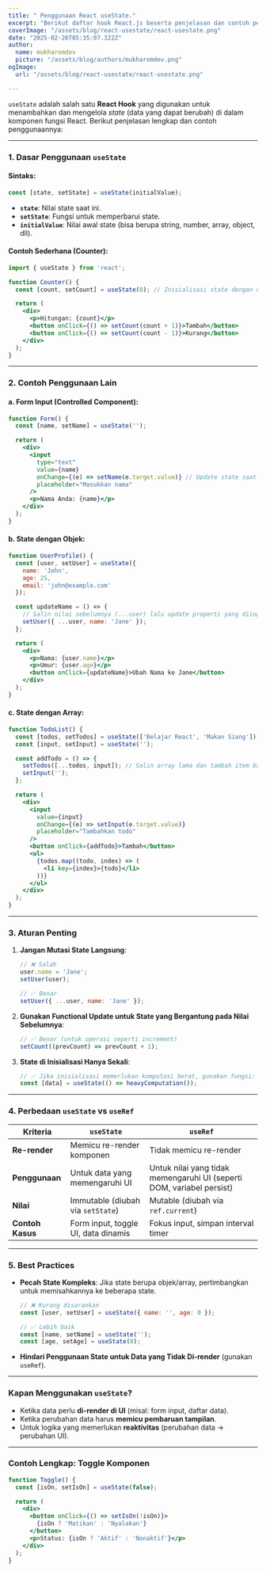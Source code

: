 ```yaml
---
title: " Penggunaan React useState."
excerpt: "Berikut daftar hook React.js beserta penjelasan dan contoh penggunaannya:"
coverImage: "/assets/blog/react-usestate/react-usestate.png"
date: "2025-02-26T05:35:07.322Z"
author:
  name: mukharomdev
  picture: "/assets/blog/authors/mukharomdev.png"
ogImage:
  url: "/assets/blog/react-usestate/react-usestate.png"

---
```


`useState` adalah salah satu **React Hook** yang digunakan untuk menambahkan dan mengelola *state* (data yang dapat berubah) di dalam komponen fungsi React. Berikut penjelasan lengkap dan contoh penggunaannya:

---

### **1. Dasar Penggunaan `useState`**
#### Sintaks:
```javascript
const [state, setState] = useState(initialValue);
```
- **`state`**: Nilai state saat ini.
- **`setState`**: Fungsi untuk memperbarui state.
- **`initialValue`**: Nilai awal state (bisa berupa string, number, array, object, dll).

#### Contoh Sederhana (Counter):
```jsx
import { useState } from 'react';

function Counter() {
  const [count, setCount] = useState(0); // Inisialisasi state dengan nilai 0

  return (
    <div>
      <p>Hitungan: {count}</p>
      <button onClick={() => setCount(count + 1)}>Tambah</button>
      <button onClick={() => setCount(count - 1)}>Kurang</button>
    </div>
  );
}
```

---

### **2. Contoh Penggunaan Lain**
#### a. Form Input (Controlled Component):
```jsx
function Form() {
  const [name, setName] = useState('');

  return (
    <div>
      <input
        type="text"
        value={name}
        onChange={(e) => setName(e.target.value)} // Update state saat input berubah
        placeholder="Masukkan nama"
      />
      <p>Nama Anda: {name}</p>
    </div>
  );
}
```

#### b. State dengan Objek:
```jsx
function UserProfile() {
  const [user, setUser] = useState({
    name: 'John',
    age: 25,
    email: 'john@example.com'
  });

  const updateName = () => {
    // Salin nilai sebelumnya (...user) lalu update properti yang diinginkan
    setUser({ ...user, name: 'Jane' });
  };

  return (
    <div>
      <p>Nama: {user.name}</p>
      <p>Umur: {user.age}</p>
      <button onClick={updateName}>Ubah Nama ke Jane</button>
    </div>
  );
}
```

#### c. State dengan Array:
```jsx
function TodoList() {
  const [todos, setTodos] = useState(['Belajar React', 'Makan Siang']);
  const [input, setInput] = useState('');

  const addTodo = () => {
    setTodos([...todos, input]); // Salin array lama dan tambah item baru
    setInput('');
  };

  return (
    <div>
      <input
        value={input}
        onChange={(e) => setInput(e.target.value)}
        placeholder="Tambahkan todo"
      />
      <button onClick={addTodo}>Tambah</button>
      <ul>
        {todos.map((todo, index) => (
          <li key={index}>{todo}</li>
        ))}
      </ul>
    </div>
  );
}
```

---

### **3. Aturan Penting**
1. **Jangan Mutasi State Langsung**:
   ```javascript
   // ❌ Salah
   user.name = 'Jane';
   setUser(user);

   // ✅ Benar
   setUser({ ...user, name: 'Jane' });
   ```

2. **Gunakan Functional Update untuk State yang Bergantung pada Nilai Sebelumnya**:
   ```javascript
   // ✅ Benar (untuk operasi seperti increment)
   setCount((prevCount) => prevCount + 1);
   ```

3. **State di Inisialisasi Hanya Sekali**:
   ```javascript
   // ✅ Jika inisialisasi memerlukan komputasi berat, gunakan fungsi:
   const [data] = useState(() => heavyComputation());
   ```

---

### **4. Perbedaan `useState` vs `useRef`**
| **Kriteria**         | `useState`                          | `useRef`                          |
|----------------------|-------------------------------------|-----------------------------------|
| **Re-render**        | Memicu re-render komponen           | Tidak memicu re-render            |
| **Penggunaan**       | Untuk data yang memengaruhi UI      | Untuk nilai yang tidak memengaruhi UI (seperti DOM, variabel persist) |
| **Nilai**            | Immutable (diubah via `setState`)   | Mutable (diubah via `ref.current`)|
| **Contoh Kasus**     | Form input, toggle UI, data dinamis | Fokus input, simpan interval timer |

---

### **5. Best Practices**
- **Pecah State Kompleks**: Jika state berupa objek/array, pertimbangkan untuk memisahkannya ke beberapa state.
  ```javascript
  // ❌ Kurang disarankan
  const [user, setUser] = useState({ name: '', age: 0 });

  // ✅ Lebih baik
  const [name, setName] = useState('');
  const [age, setAge] = useState(0);
  ```

- **Hindari Penggunaan State untuk Data yang Tidak Di-render** (gunakan `useRef`).

---

### **Kapan Menggunakan `useState`?**
- Ketika data perlu **di-render di UI** (misal: form input, daftar data).
- Ketika perubahan data harus **memicu pembaruan tampilan**.
- Untuk logika yang memerlukan **reaktivitas** (perubahan data → perubahan UI).

---

### Contoh Lengkap: Toggle Komponen
```jsx
function Toggle() {
  const [isOn, setIsOn] = useState(false);

  return (
    <div>
      <button onClick={() => setIsOn(!isOn)}>
        {isOn ? 'Matikan' : 'Nyalakan'}
      </button>
      <p>Status: {isOn ? 'Aktif' : 'Nonaktif'}</p>
    </div>
  );
}
```